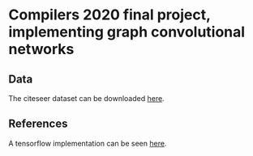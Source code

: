 # Compilers 2020 final project, implementing graph convolutional networks

## Data
The citeseer dataset can be downloaded [here](http://www.cs.umd.edu/~sen/lbc-proj/LBC.html).

## References
A tensorflow implementation can be seen [here](https://github.com/tkipf/gcn).
